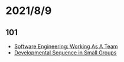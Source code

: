 # 2021/8/9
## 101
- [Software Engineering: Working As A Team](https://www.cs.purdue.edu/homes/bxd/307/Teamwork.pdf)
- [Developmental Sequence in Small Groups](http://www.communicationcache.com/uploads/1/0/8/8/10887248/developmental_sequence_in_small_groups_-_reprint.pdf)